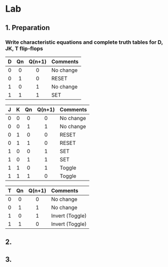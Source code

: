# Lab

## 1. Preparation

### Write characteristic equations and complete truth tables for D, JK, T flip-flops

| **D** | **Qn** | **Q(n+1)** | **Comments** |
| :-: | :-: | :-: | :-- |
| 0 | 0 | 0 | No change |
| 0 | 1 | 0 | RESET |
| 1 | 0 | 1 | No change    |
|   1   | 1 | 1 | SET          |

| **J** | **K** | **Qn** | **Q(n+1)** | **Comments** |
| :-: | :-: | :-: | :-: | :-- |
| 0 | 0 | 0 | 0 | No change |
| 0 | 0 | 1 | 1 | No change |
| 0 | 1 | 0 | 0 | RESET |
| 0 | 1 | 1 | 0 | RESET |
| 1 | 0 | 0 | 1 | SET |
| 1 | 0 | 1 | 1 | SET |
| 1 | 1 | 0 | 1 | Toggle |
| 1 | 1 | 1 | 0 | Toggle |

| **T** | **Qn** | **Q(n+1)** | **Comments** |
| :-: | :-: | :-: | :-- |
| 0 | 0 | 0 | No change |
| 0 | 1 | 1 | No change |
| 1 | 0 | 1 | Invert (Toggle) |
| 1 | 1 | 0 | Invert (Toggle) |

## 2.

## 3.